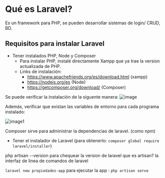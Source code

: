# Qué es Laravel?

Es un framework para PHP, se pueden desarrollar sistemas de login/ CRUD, BD. 

## Requisitos para instalar Laravel

- Tener instalados PHP, Node y Composer
  - Para instalar PHP, instalé directamente Xampp que ya trae la version actualizada de PHP. 
  - Links de instalación: 
    - https://www.apachefriends.org/es/download.html (xampp)
    - https://nodejs.org/es (Node)
    - https://getcomposer.org/download/ (Composer)

Se puede verificar la instalación de la siguente manera:
![image](image.png)

Además, verificar que existan las variables de entorno para cada programa instalado:

![image1](image-1.png)

Composer sirve para administrar la dependencias de laravel. (como npm)
- Tener el instalador de Laravel (para obtenerlo: `composer global require laravel/installer`)

php artisan --version para chequear la version de laravel
que es artisan? la interfaz de linea de comandos de laravel

`laravel new propiedades-app`
para ejecutar la app : `php artisan serve`